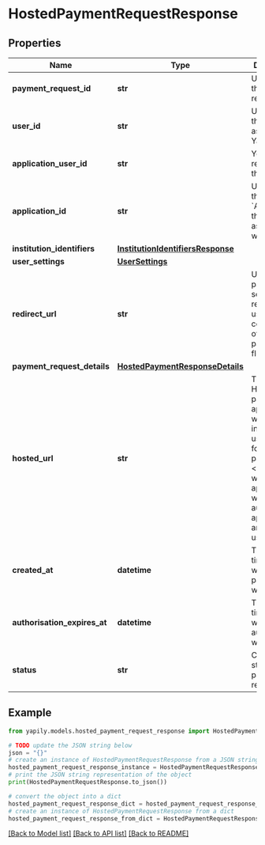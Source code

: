 # HostedPaymentRequestResponse


## Properties

Name | Type | Description | Notes
------------ | ------------- | ------------- | -------------
**payment_request_id** | **str** | Unique Id of the payment request. | [optional] 
**user_id** | **str** | Unique Id for the &#x60;User&#x60; assigned by Yapily. | [optional] 
**application_user_id** | **str** | Your reference to the &#x60;User&#x60;. | [optional] 
**application_id** | **str** | Unique Id of the &#x60;Application&#x60; the user is associated with. | [optional] 
**institution_identifiers** | [**InstitutionIdentifiersResponse**](InstitutionIdentifiersResponse.md) |  | [optional] 
**user_settings** | [**UserSettings**](UserSettings.md) |  | [optional] 
**redirect_url** | **str** | URL of payment server to redirect the user after completion of the payment flow. | [optional] 
**payment_request_details** | [**HostedPaymentResponseDetails**](HostedPaymentResponseDetails.md) |  | [optional] 
**hosted_url** | **str** | The URL of Hosted UI page for the applicationId which initiates the user journey for the payment. &lt;br&gt; URL would be appended with authToken, applicationId and userSettings. | [optional] 
**created_at** | **datetime** | The date and time at which the payment was created. | [optional] 
**authorisation_expires_at** | **datetime** | The date and time at which the auth Token will expire. | [optional] 
**status** | **str** | Current status of the payment request. | [optional] 

## Example

```python
from yapily.models.hosted_payment_request_response import HostedPaymentRequestResponse

# TODO update the JSON string below
json = "{}"
# create an instance of HostedPaymentRequestResponse from a JSON string
hosted_payment_request_response_instance = HostedPaymentRequestResponse.from_json(json)
# print the JSON string representation of the object
print(HostedPaymentRequestResponse.to_json())

# convert the object into a dict
hosted_payment_request_response_dict = hosted_payment_request_response_instance.to_dict()
# create an instance of HostedPaymentRequestResponse from a dict
hosted_payment_request_response_from_dict = HostedPaymentRequestResponse.from_dict(hosted_payment_request_response_dict)
```
[[Back to Model list]](../README.md#documentation-for-models) [[Back to API list]](../README.md#documentation-for-api-endpoints) [[Back to README]](../README.md)


